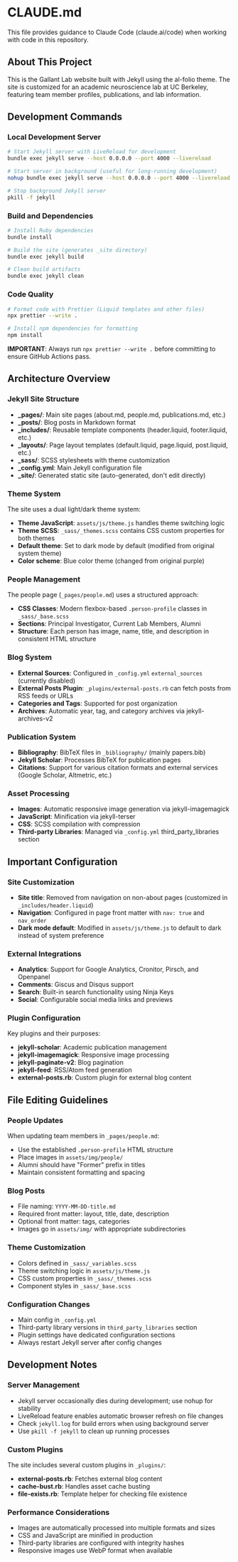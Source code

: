 # CLAUDE.md

This file provides guidance to Claude Code (claude.ai/code) when working with code in this repository.

## About This Project

This is the Gallant Lab website built with Jekyll using the al-folio theme. The site is customized for an academic neuroscience lab at UC Berkeley, featuring team member profiles, publications, and lab information.

## Development Commands

### Local Development Server

```bash
# Start Jekyll server with LiveReload for development
bundle exec jekyll serve --host 0.0.0.0 --port 4000 --livereload

# Start server in background (useful for long-running development)
nohup bundle exec jekyll serve --host 0.0.0.0 --port 4000 --livereload > jekyll.log 2>&1 &

# Stop background Jekyll server
pkill -f jekyll
```

### Build and Dependencies

```bash
# Install Ruby dependencies
bundle install

# Build the site (generates _site directory)
bundle exec jekyll build

# Clean build artifacts
bundle exec jekyll clean
```

### Code Quality

```bash
# Format code with Prettier (Liquid templates and other files)
npx prettier --write .

# Install npm dependencies for formatting
npm install
```

**IMPORTANT**: Always run `npx prettier --write .` before committing to ensure GitHub Actions pass.

## Architecture Overview

### Jekyll Site Structure

- **\_pages/**: Main site pages (about.md, people.md, publications.md, etc.)
- **\_posts/**: Blog posts in Markdown format
- **\_includes/**: Reusable template components (header.liquid, footer.liquid, etc.)
- **\_layouts/**: Page layout templates (default.liquid, page.liquid, post.liquid, etc.)
- **\_sass/**: SCSS stylesheets with theme customization
- **\_config.yml**: Main Jekyll configuration file
- **\_site/**: Generated static site (auto-generated, don't edit directly)

### Theme System

The site uses a dual light/dark theme system:

- **Theme JavaScript**: `assets/js/theme.js` handles theme switching logic
- **Theme SCSS**: `_sass/_themes.scss` contains CSS custom properties for both themes
- **Default theme**: Set to dark mode by default (modified from original system theme)
- **Color scheme**: Blue color theme (changed from original purple)

### People Management

The people page (`_pages/people.md`) uses a structured approach:

- **CSS Classes**: Modern flexbox-based `.person-profile` classes in `_sass/_base.scss`
- **Sections**: Principal Investigator, Current Lab Members, Alumni
- **Structure**: Each person has image, name, title, and description in consistent HTML structure

### Blog System

- **External Sources**: Configured in `_config.yml` `external_sources` (currently disabled)
- **External Posts Plugin**: `_plugins/external-posts.rb` can fetch posts from RSS feeds or URLs
- **Categories and Tags**: Supported for post organization
- **Archives**: Automatic year, tag, and category archives via jekyll-archives-v2

### Publication System

- **Bibliography**: BibTeX files in `_bibliography/` (mainly papers.bib)
- **Jekyll Scholar**: Processes BibTeX for publication pages
- **Citations**: Support for various citation formats and external services (Google Scholar, Altmetric, etc.)

### Asset Processing

- **Images**: Automatic responsive image generation via jekyll-imagemagick
- **JavaScript**: Minification via jekyll-terser
- **CSS**: SCSS compilation with compression
- **Third-party Libraries**: Managed via `_config.yml` third_party_libraries section

## Important Configuration

### Site Customization

- **Site title**: Removed from navigation on non-about pages (customized in `_includes/header.liquid`)
- **Navigation**: Configured in page front matter with `nav: true` and `nav_order`
- **Dark mode default**: Modified in `assets/js/theme.js` to default to dark instead of system preference

### External Integrations

- **Analytics**: Support for Google Analytics, Cronitor, Pirsch, and Openpanel
- **Comments**: Giscus and Disqus support
- **Search**: Built-in search functionality using Ninja Keys
- **Social**: Configurable social media links and previews

### Plugin Configuration

Key plugins and their purposes:

- **jekyll-scholar**: Academic publication management
- **jekyll-imagemagick**: Responsive image processing
- **jekyll-paginate-v2**: Blog pagination
- **jekyll-feed**: RSS/Atom feed generation
- **external-posts.rb**: Custom plugin for external blog content

## File Editing Guidelines

### People Updates

When updating team members in `_pages/people.md`:

- Use the established `.person-profile` HTML structure
- Place images in `assets/img/people/`
- Alumni should have "Former" prefix in titles
- Maintain consistent formatting and spacing

### Blog Posts

- File naming: `YYYY-MM-DD-title.md`
- Required front matter: layout, title, date, description
- Optional front matter: tags, categories
- Images go in `assets/img/` with appropriate subdirectories

### Theme Customization

- Colors defined in `_sass/_variables.scss`
- Theme switching logic in `assets/js/theme.js`
- CSS custom properties in `_sass/_themes.scss`
- Component styles in `_sass/_base.scss`

### Configuration Changes

- Main config in `_config.yml`
- Third-party library versions in `third_party_libraries` section
- Plugin settings have dedicated configuration sections
- Always restart Jekyll server after config changes

## Development Notes

### Server Management

- Jekyll server occasionally dies during development; use nohup for stability
- LiveReload feature enables automatic browser refresh on file changes
- Check `jekyll.log` for build errors when using background server
- Use `pkill -f jekyll` to clean up running processes

### Custom Plugins

The site includes several custom plugins in `_plugins/`:

- **external-posts.rb**: Fetches external blog content
- **cache-bust.rb**: Handles asset cache busting
- **file-exists.rb**: Template helper for checking file existence

### Performance Considerations

- Images are automatically processed into multiple formats and sizes
- CSS and JavaScript are minified in production
- Third-party libraries are configured with integrity hashes
- Responsive images use WebP format when available
